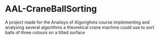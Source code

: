 # AAL-CraneBallSorting
 A project made for the Analisys of Algorighms course implementing and analysing several algorithms a theoretical crane machine could use to sort balls of three colours on a tilted surface

